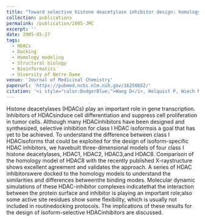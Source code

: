 ```yaml
---
title: "Toward selective histone deacetylase inhibitor design: homology modeling, docking studies, and molecular dynamics simulations of human class I histone deacetylases."
collection: publications
permalink: /publication/2005-JMC
excerpt: ''
date: 2005-05-27
tags:
  - HDACs
  - Docking
  - Homology modeling
  - Structural biology
  - Bioinformatics
  - Uiversity of Notre Dame
venue: 'Journal of Medicinal Chemistry'
paperurl: 'https://pubmed.ncbi.nlm.nih.gov/16250652/'  
citation: '<i style="color:DodgerBlue;">Wang D</i>, Helquist P, Wiech NL, and Wiest O (2005). Toward Selective Histone Deacetylase Inhibitor Design: Homology Modeling,Docking Studies, and Molecular Dynamics Simulations of Human Class IHistone Deacetylases. <i>J Med Chem</i>.' 
---  
```

Histone deacetylases (HDACs) play an important role in gene transcription. Inhibitors of HDACsinduce cell differentiation and suppress cell proliferation in tumor cells. Although many HDACinhibitors have been designed and synthesized, selective inhibition for class I HDAC isoformsis a goal that has yet to be achieved. To understand the difference between class I HDACisoforms that could be exploited for the design of isoform-specific HDAC inhibitors, we havebuilt three-dimensional models of four class I histone deacetylases, HDAC1, HDAC2, HDAC3,and HDAC8. Comparison of the homology model of HDAC8 with the recently published X-raystructure shows excellent agreement and validates the approach. A series of HDAC inhibitorswere docked to the homology models to understand the similarities and differences betweenthe binding modes. Molecular dynamic simulations of these HDAC-inhibitor complexes indicatethat the interaction between the protein surface and inhibitor is playing an important role;also some active site residues show some flexibility, which is usually not included in routinedocking protocols. The implications of these results for the design of isoform-selective HDACinhibitors are discussed.
